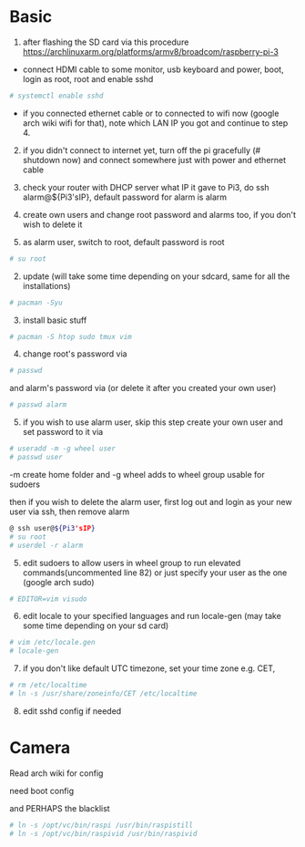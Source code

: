 # Basic

1. after flashing the SD card via this procedure https://archlinuxarm.org/platforms/armv8/broadcom/raspberry-pi-3

  * connect HDMI cable to some monitor, usb keyboard and power, boot, login as root, root and enable sshd
  ```bash
  # systemctl enable sshd
  ```
  * if you connected ethernet cable or to connected to wifi now (google arch wiki wifi for that), note which LAN IP you got and continue to step 4.

2. if you didn't connect to internet yet, turn off the pi gracefully (# shutdown now) and connect somewhere just with power and ethernet cable

3. check your router with DHCP server what IP it gave to Pi3, do ssh alarm@${Pi3'sIP}, default password for alarm is alarm

4. create own users and change root password and alarms too, if you don't wish to delete it

  1. as alarm user, switch to root, default password is root
  ```bash
  # su root
  ```

  2.  update (will take some time depending on your sdcard, same for all the installations)

  ```bash
  # pacman -Syu
  ```

  3.  install basic stuff

  ```bash
  # pacman -S htop sudo tmux vim
  ```

  4.  change root's password via

 ```bash
 # passwd
 ```

  and alarm's password via (or delete it after you created your own user)
  ```bash
  # passwd alarm
  ```

  5.  if you wish to use alarm user, skip this step
    create your own user and set password to it via

  ```bash
  # useradd -m -g wheel user
  # passwd user
  ```

  -m create home folder and -g wheel adds to wheel group usable for sudoers

  then if you wish to delete the alarm user, first log out and login as your new user via ssh, then remove alarm
  ```bash
  @ ssh user@${Pi3'sIP}
  # su root
  # userdel -r alarm
  ```

5. edit sudoers to allow users in wheel group to run elevated commands(uncommented line 82) or just specify your user as the one (google arch sudo)

  ```bash
  # EDITOR=vim visudo
  ```

6. edit locale to your specified languages and run locale-gen (may take some time depending on your sd card)

  ```bash
  # vim /etc/locale.gen
  # locale-gen
  ```

7. if you don't like default UTC timezone, set your time zone e.g. CET,

  ```bash
  # rm /etc/localtime
  # ln -s /usr/share/zoneinfo/CET /etc/localtime
  ```

8. edit sshd config if needed

# Camera

Read arch wiki for config

need boot config

and PERHAPS the blacklist

  ```bash
  # ln -s /opt/vc/bin/raspi /usr/bin/raspistill
  # ln -s /opt/vc/bin/raspivid /usr/bin/raspivid
  `````
